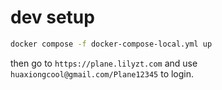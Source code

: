 
# dev setup

```bash
docker compose -f docker-compose-local.yml up
```

then go to `https://plane.lilyzt.com` and use `huaxiongcool@gmail.com/Plane12345` to login.


# 